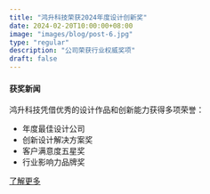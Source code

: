 ```yaml
---
title: "鸿升科技荣获2024年度设计创新奖"
date: 2024-02-20T10:00:00+08:00
image: "images/blog/post-6.jpg"
type: "regular"
description: "公司荣获行业权威奖项"
draft: false
---
```


#### 获奖新闻

鸿升科技凭借优秀的设计作品和创新能力获得多项荣誉：

- 年度最佳设计公司
- 创新设计解决方案奖
- 客户满意度五星奖
- 行业影响力品牌奖

[了解更多](#)
